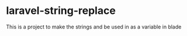 # laravel-string-replace
This is a project to make the strings and be used in as a variable in blade
